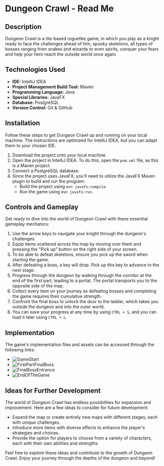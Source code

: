 # Dungeon Crawl - Read Me

## Description

Dungeon Crawl is a tile-based roguelike game, in which you play as a knight ready to face the challenges ahead of him, spooky skeletons, all types of bosses ranging from snakes and wizards to even spirits, conquer your fears and help your hero reach the outside world once again.

## Technologies Used

- **IDE:** IntelliJ IDEA
- **Project Management Build Tool:** Maven
- **Programming Language:** Java
- **Special Libraries:** JavaFX
- **Database:** PostgreSQL
- **Version Control:** Git & GitHub

## Installation

Follow these steps to get Dungeon Crawl up and running on your local machine. The instructions are optimized for IntelliJ IDEA, but you can adapt them to your chosen IDE.

1. Download the project onto your local machine.
2. Open the project in IntelliJ IDEA. To do this, open the `pom.xml` file, as this is a Maven project.
3. Connect a PostgreSQL database.
4. Since the project uses JavaFX, you'll need to utilize the JavaFX Maven plugin to build and run the program:
   - Build the project using `mvn javafx:compile`.
   - Run the game using `mvn javafx:run`.

## Controls and Gameplay

Get ready to dive into the world of Dungeon Crawl with these essential gameplay mechanics:

1. Use the arrow keys to navigate your knight through the dungeon's challenges.
2. Equip items scattered across the map by moving over them and pressing the "Pick up" button on the right side of your screen.
3. To be able to defeat skeletons, ensure you pick up the sword when starting the game.
4. After defeating a boss, a key will drop. Pick up this key to advance to the next stage.
5. Progress through the dungeon by walking through the corridor at the end of the first part, leading to a portal. The portal transports you to the opposite side of the map.
6. Collect every item on your journey as defeating bosses and completing the game requires their cumulative strength.
7. Confront the final boss to unlock the door to the ladder, which takes you outside the dungeon and into the outer world.
8. You can save your progress at any time by using `CTRL + S`, and you can load it later using `CTRL + L`.

## Implementation

The game's implementation files and assets can be accessed through the following links:

- ![GameStart](https://github.com/mariodoescode/Codecool-Shop/assets/106011177/356a611d-fdfe-4410-a2b3-2bd83794e4b4)
- ![FirstPartFinalBoss](https://github.com/mariodoescode/Codecool-Shop/assets/106011177/dc86af48-bdd8-48ea-976a-cb7c2106e06f)
- ![FinalBossEntrance](https://github.com/mariodoescode/Codecool-Shop/assets/106011177/566d3c6d-702b-4899-b0b9-c041795d697f)
- ![EndOfTheGame](https://github.com/mariodoescode/Codecool-Shop/assets/106011177/52ac2ed0-1c81-4916-8c15-2862890f27e6)

## Ideas for Further Development

The world of Dungeon Crawl has endless possibilities for expansion and improvement. Here are a few ideas to consider for future development:

- Expand the map or create entirely new maps with different stages, each with unique challenges.
- Introduce more items with diverse effects to enhance the player's strategies and choices.
- Provide the option for players to choose from a variety of characters, each with their own abilities and strengths.

Feel free to explore these ideas and contribute to the growth of Dungeon Crawl. Enjoy your journey through the depths of the dungeon and beyond!
